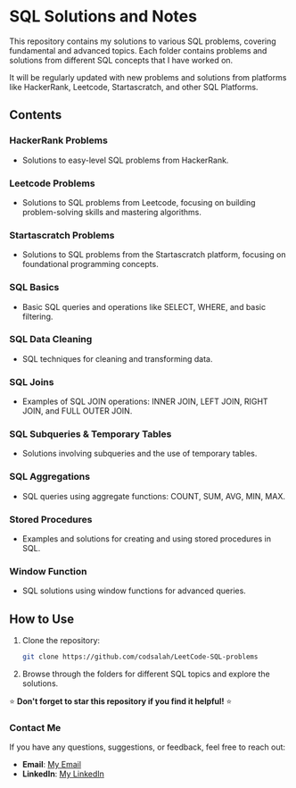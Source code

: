 
# SQL Solutions and Notes

This repository contains my solutions to various SQL problems, covering fundamental and advanced topics. Each folder contains problems and solutions from different SQL concepts that I have worked on. 

It will be regularly updated with new problems and solutions from platforms like HackerRank, Leetcode, Startascratch, and other SQL Platforms.
## Contents

### HackerRank Problems
- Solutions to easy-level SQL problems from HackerRank.

### Leetcode Problems
- Solutions to SQL problems from Leetcode, focusing on building problem-solving skills and mastering algorithms.

### Startascratch Problems
- Solutions to SQL problems from the Startascratch platform, focusing on foundational programming concepts.

### SQL Basics
- Basic SQL queries and operations like SELECT, WHERE, and basic filtering.

### SQL Data Cleaning
- SQL techniques for cleaning and transforming data.

### SQL Joins
- Examples of SQL JOIN operations: INNER JOIN, LEFT JOIN, RIGHT JOIN, and FULL OUTER JOIN.

### SQL Subqueries & Temporary Tables
- Solutions involving subqueries and the use of temporary tables.

### SQL Aggregations
- SQL queries using aggregate functions: COUNT, SUM, AVG, MIN, MAX.

### Stored Procedures
- Examples and solutions for creating and using stored procedures in SQL.

### Window Function
- SQL solutions using window functions for advanced queries.

## How to Use
1. Clone the repository:
   ```bash
   git clone https://github.com/codsalah/LeetCode-SQL-problems
   ```
2. Browse through the folders for different SQL topics and explore the solutions.

⭐ **Don't forget to star this repository if you find it helpful!** ⭐


### Contact Me
If you have any questions, suggestions, or feedback, feel free to reach out:
- **Email**: [My Email](mailto:salahalgamasy@gmail.com)
- **LinkedIn**: [My LinkedIn](https://www.linkedin.com/in/salah-muhammad-65287b243/)
